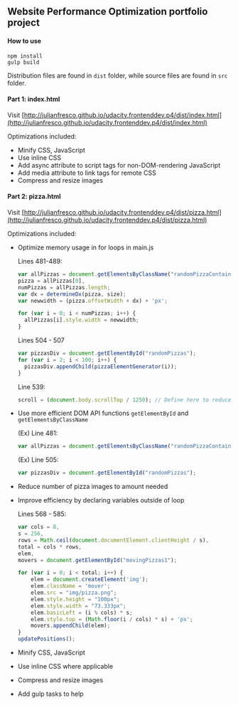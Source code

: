 ## Website Performance Optimization portfolio project

#### How to use 

    npm install
    gulp build


Distribution files are found in `dist` folder, while source files are found in `src` folder.


#### Part 1: index.html

Visit [http://julianfresco.github.io/udacity.frontenddev.p4/dist/index.html](http://julianfresco.github.io/udacity.frontenddev.p4/dist/index.html)

Optimizations included:

* Minify CSS, JavaScript
* Use inline CSS
* Add async attribute to script tags for non-DOM-rendering JavaScript
* Add media attribute to link tags for remote CSS
* Compress and resize images


#### Part 2: pizza.html

Visit [http://julianfresco.github.io/udacity.frontenddev.p4/dist/pizza.html](http://julianfresco.github.io/udacity.frontenddev.p4/dist/pizza.html)

Optimizations included:

* Optimize memory usage in for loops in main.js

    Lines 481-489:
    ```javascript
    var allPizzas = document.getElementsByClassName("randomPizzaContainer"),
    pizza = allPizzas[0],
    numPizzas = allPizzas.length;
    var dx = determineDx(pizza, size);
    var newwidth = (pizza.offsetWidth + dx) + 'px';

    for (var i = 0; i < numPizzas; i++) {
      allPizzas[i].style.width = newwidth;
    }
    ```

    Lines 504 - 507
    ```javascript
    var pizzasDiv = document.getElementById("randomPizzas");
    for (var i = 2; i < 100; i++) {
      pizzasDiv.appendChild(pizzaElementGenerator(i));
    }
    ```

    Line 539:
    ```javascript
    scroll = (document.body.scrollTop / 1250); // Define here to reduce memory allocation
    ```

* Use more efficient DOM API functions `getElementById` and `getElementsByClassName`

    (Ex) Line 481:
    ```javascript
    var allPizzas = document.getElementsByClassName("randomPizzaContainer"),
    ```

    (Ex) Line 505:
    ```javascript
    var pizzasDiv = document.getElementById("randomPizzas");
    ```


* Reduce number of pizza images to amount needed
* Improve efficiency by declaring variables outside of loop

    Lines 568 - 585:
    ```javascript
    var cols = 8,
    s = 256,
    rows = Math.ceil(document.documentElement.clientHeight / s),
    total = cols * rows,
    elem,
    movers = document.getElementById("movingPizzas1");

    for (var i = 0; i < total; i++) {
        elem = document.createElement('img');
        elem.className = 'mover';
        elem.src = "img/pizza.png";
        elem.style.height = "100px";
        elem.style.width = "73.333px";
        elem.basicLeft = (i % cols) * s;
        elem.style.top = (Math.floor(i / cols) * s) + 'px';
        movers.appendChild(elem);
    }
    updatePositions();
    ```

* Minify CSS, JavaScript
* Use inline CSS where applicable
* Compress and resize images
* Add gulp tasks to help
